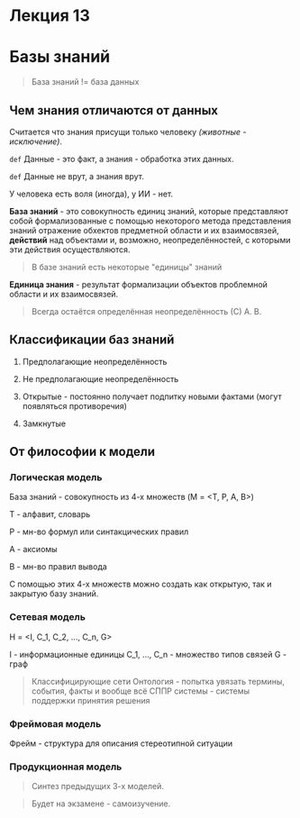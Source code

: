 # Лекция 13

# Базы знаний

> База знаний != база данных

## Чем знания отличаются от данных

Считается что знания присущи только человеку _(животные - исключение)_.

`def` Данные - это факт, а знания - обработка этих данных.

`def` Данные не врут, а знания врут.

У человека есть воля (иногда), у ИИ - нет.

**База знаний** - это совокупность единиц знаний, которые представляют собой формализованные с помощью некоторого метода представления знаний отражение обхектов предметной области и их взаимосвязей, **действий** над объектами и, возможно, неопределённостей, с которыми эти действия осуществляются.

> В базе знаний есть некоторые "единицы" знаний

**Единица знания** - результат формализации объектов проблемной области и их взаимосвязей.

> Всегда остаётся определённая неопределённость (С) А. В.

## Классификации баз знаний

1. Предполагающие неопределённость

2. Не предполагающие неопределённость

3. Открытые - постоянно получает подпитку новыми фактами (могут появляться противоречия)

4. Замкнутые

## От философии к модели

### Логическая модель

База знаний - совокупность из 4-х множеств (M = <T, P, A, B>)

T - алфавит, словарь

P - мн-во формул или синтакцических правил

A - аксиомы

B - мн-во правил вывода

С помощью этих 4-х множеств можно создать как открытую, так и закрытую базу знаний.

### Сетевая модель

H = <I, C_1, C_2, ..., C_n, G>

I - информационные единицы
C_1, ..., C_n - множество типов связей
G - граф

> Классифицирующие сети
> Онтология - попытка увязать термины, события, факты и вообще всё
> СППР системы - системы поддержки принятия решения

### Фреймовая модель

Фрейм - структура для описания стереотипной ситуации

### Продукционная модель

> Синтез предыдущих 3-х моделей.

> Будет на экзамене - самоизучение.